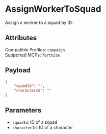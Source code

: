 # AssignWorkerToSquad
Assign a worker to a squad by ID.

## Attributes
Compatible Profiles: `campaign`  
Supported MCPs: `fortnite`

## Payload
```json
{
    "squadId": "",
    "characterId": ""
}
```

## Parameters
- `squadId`: ID of a squad
- `characterId`: ID of a character